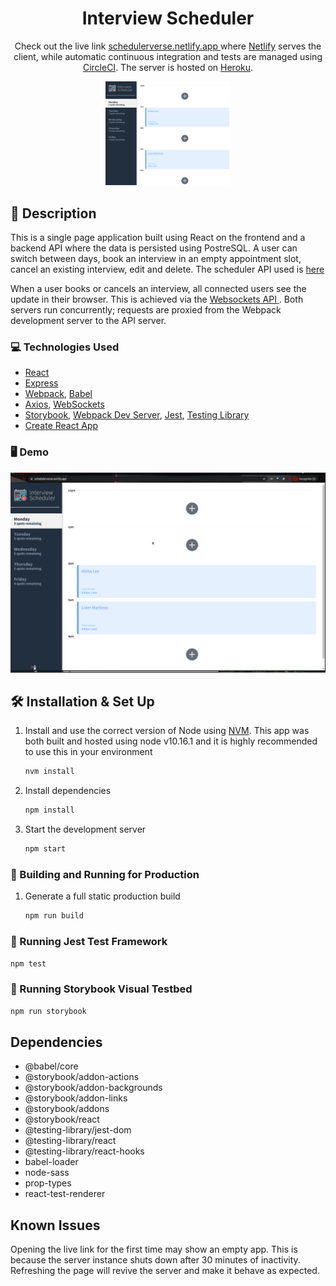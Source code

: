 <h1 align="center">
  Interview Scheduler
</h1>
<p align="center">
  Check out the live link <a href="https://schedulerverse.netlify.app/" target="_blank">schedulerverse.netlify.app </a> where <a href="https://www.netlify.com/" target="_blank">Netlify</a> serves the client, while automatic continuous integration and tests are managed using <a href="https://circleci.com/" target="_blank">CircleCI</a>. The server is hosted on <a href="https://www.heroku.com/" target="_blank">Heroku</a>.
</p> 

<p align="center">
<img width="200" src="https://github.com/zakwarsame/scheduler/blob/master/docs/demo.png" alt="Home Page">
</p> 

## 🚨 Description

This is a single page application built using React on the frontend and a backend API where the data is persisted using PostreSQL. A user can switch between days, book an interview in an empty appointment slot, cancel an existing interview, edit and delete. The scheduler API used is [here](https://github.com/zakwarsame/scheduler-api)

When a user books or cancels an interview, all connected users see the update in their browser. This is achieved via the [Websockets API ](https://developer.mozilla.org/en-US/docs/Web/API/WebSockets_API). Both servers run concurrently; requests are proxied from the Webpack development server to the API server.

### 💻 Technologies Used

- [React](https://reactjs.org/)
- [Express](https://expressjs.com/)
- [Webpack](https://webpack.js.org/), [Babel](https://babeljs.io/)
- [Axios](https://github.com/axios/axios), [WebSockets](https://developer.mozilla.org/en-US/docs/Web/API/WebSockets_API)
- [Storybook](https://storybook.js.org/), [Webpack Dev Server](https://github.com/webpack/webpack-dev-server), [Jest](https://jestjs.io/en/), [Testing Library](https://testing-library.com/)
- [Create React App](https://facebook.github.io/create-react-app/)

### 🖥️ Demo

!["Scheduler gif"](https://github.com/zakwarsame/scheduler/blob/master/docs/demonstration.gif)

## 🛠 Installation & Set Up

1. Install and use the correct version of Node using [NVM](https://github.com/nvm-sh/nvm). This app was both built and hosted using node v10.16.1 and it is highly recommended to use this in your environment

   ```sh
   nvm install
   ```

1. Install dependencies

   ```sh
   npm install
   ```

1. Start the development server

   ```sh
   npm start
   ```

### 🚀 Building and Running for Production

1. Generate a full static production build

   ```sh
   npm run build
   ```

### 🧪 Running Jest Test Framework

```sh
npm test
```

### 📕 Running Storybook Visual Testbed

```sh
npm run storybook
```

## Dependencies

- @babel/core
- @storybook/addon-actions
- @storybook/addon-backgrounds
- @storybook/addon-links
- @storybook/addons
- @storybook/react
- @testing-library/jest-dom
- @testing-library/react
- @testing-library/react-hooks
- babel-loader
- node-sass
- prop-types
- react-test-renderer

## Known Issues

Opening the live link for the first time may show an empty app. This is because the server instance shuts down after 30 minutes of inactivity. Refreshing the page will revive the server and make it behave as expected.
